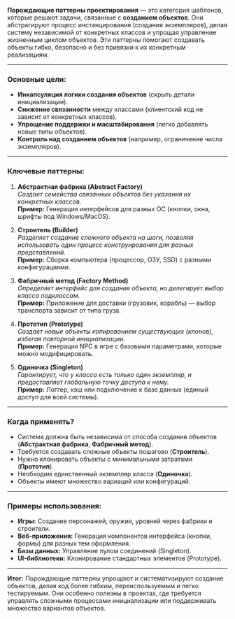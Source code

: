 **Порождающие паттерны проектирования** — это категория шаблонов, которые решают задачи, связанные с **созданием объектов**. Они абстрагируют процесс инстанцирования (создания экземпляров), делая систему независимой от конкретных классов и упрощая управление жизненным циклом объектов. Эти паттерны помогают создавать объекты гибко, безопасно и без привязки к их конкретным реализациям.

---

### **Основные цели:**
- **Инкапсуляция логики создания объектов** (скрыть детали инициализации).
- **Снижение связанности** между классами (клиентский код не зависит от конкретных классов).
- **Упрощение поддержки и масштабирования** (легко добавлять новые типы объектов).
- **Контроль над созданием объектов** (например, ограничение числа экземпляров).

---

### **Ключевые паттерны:**

1. **Абстрактная фабрика (Abstract Factory)**  
   *Создает семейства связанных объектов без указания их конкретных классов.*  
   **Пример:** Генерация интерфейсов для разных ОС (кнопки, окна, шрифты под Windows/MacOS).

2. **Строитель (Builder)**  
   *Разделяет создание сложного объекта на шаги, позволяя использовать один процесс конструирования для разных представлений.*  
   **Пример:** Сборка компьютера (процессор, ОЗУ, SSD) с разными конфигурациями.

3. **Фабричный метод (Factory Method)**  
   *Определяет интерфейс для создания объекта, но делегирует выбор класса подклассам.*  
   **Пример:** Приложение для доставки (грузовик, корабль) — выбор транспорта зависит от типа груза.

4. **Прототип (Prototype)**  
   *Создает новые объекты копированием существующих (клонов), избегая повторной инициализации.*  
   **Пример:** Генерация NPC в игре с базовыми параметрами, которые можно модифицировать.

5. **Одиночка (Singleton)**  
   *Гарантирует, что у класса есть только один экземпляр, и предоставляет глобальную точку доступа к нему.*  
   **Пример:** Логгер, кэш или подключение к базе данных (единый доступ для всей системы).

---

### **Когда применять?**
- Система должна быть независима от способа создания объектов (**Абстрактная фабрика**, **Фабричный метод**).
- Требуется создавать сложные объекты пошагово (**Строитель**).
- Нужно клонировать объекты с минимальными затратами (**Прототип**).
- Необходим единственный экземпляр класса (**Одиночка**).
- Объекты имеют множество вариаций или конфигураций.

---

### **Примеры использования:**
- **Игры:** Создание персонажей, оружия, уровней через фабрики и строители.
- **Веб-приложения:** Генерация компонентов интерфейса (кнопки, формы) для разных тем оформления.
- **Базы данных:** Управление пулом соединений (Singleton).
- **UI-библиотеки:** Клонирование стандартных элементов (Prototype).

---

**Итог:** Порождающие паттерны упрощают и систематизируют создание объектов, делая код более гибким, переиспользуемым и легко тестируемым. Они особенно полезны в проектах, где требуется управлять сложными процессами инициализации или поддерживать множество вариантов объектов.